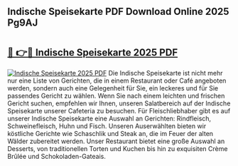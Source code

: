 ## Indische Speisekarte PDF Download Online 2025 Pg9AJ

# <h2><a href="http://gc96r7.nevu.top/?p=Indische+Speisekarte">🔗 👉🔴 Indische Speisekarte 2025 PDF</a></h2>

[![Indische Speisekarte 2025 PDF](https://i.imgur.com/dBaPXMq.png)](http://gc96r7.nevu.top/?p=Indische+Speisekarte)
Die Indische Speisekarte ist nicht mehr nur eine Liste von Gerichten, die in einem Restaurant oder Café angeboten werden, sondern auch eine Gelegenheit für Sie, ein leckeres und für Sie passendes Gericht zu wählen. Wenn Sie nach einem leichten und frischen Gericht suchen, empfehlen wir Ihnen, unseren Salatbereich auf der Indische Speisekarte unserer Cafeteria zu besuchen. Für Fleischliebhaber gibt es auf unserer Indische Speisekarte eine Auswahl an Gerichten: Rindfleisch, Schweinefleisch, Huhn und Fisch. Unseren Auserwählten bieten wir köstliche Gerichte wie Schaschlik und Steak an, die im Feuer der alten Wälder zubereitet werden. Unser Restaurant bietet eine große Auswahl an Desserts, von traditionellen Torten und Kuchen bis hin zu exquisiten Crème Brûlée und Schokoladen-Gateais.
